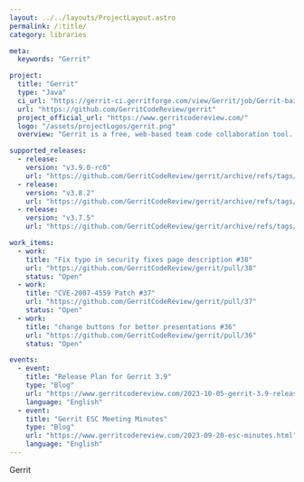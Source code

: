 ```yaml
---
layout: ../../layouts/ProjectLayout.astro
permalink: /:title/
category: libraries

meta:
  keywords: "Gerrit"

project:
  title: "Gerrit"
  type: "Java"
  ci_url: "https://gerrit-ci.gerritforge.com/view/Gerrit/job/Gerrit-bazel-master/"
  url: "https://github.com/GerritCodeReview/gerrit"
  project_official_url: "https://www.gerritcodereview.com/"
  logo: "/assets/projectLogos/gerrit.png"
  overview: "Gerrit is a free, web-based team code collaboration tool. Software developers in a team can review each other's modifications on their source code using a Web browser and approve or reject those changes. It integrates closely with Git, a distributed version control system."

supported_releases:
  - release:
    version: "v3.9.0-rc0"
    url: "https://github.com/GerritCodeReview/gerrit/archive/refs/tags/v3.9.0-rc0.tar.gz"
  - release:
    version: "v3.8.2"
    url: "https://github.com/GerritCodeReview/gerrit/archive/refs/tags/v3.8.2.tar.gz"
  - release:
    version: "v3.7.5"
    url: "https://github.com/GerritCodeReview/gerrit/archive/refs/tags/v3.7.5.tar.gz"

work_items:
  - work:
    title: "Fix typo in security fixes page description #38"
    url: "https://github.com/GerritCodeReview/gerrit/pull/38"
    status: "Open"
  - work:
    title: "CVE-2007-4559 Patch #37"
    url: "https://github.com/GerritCodeReview/gerrit/pull/37"
    status: "Open"
  - work:
    title: "change buttons for better presentations #36"
    url: "https://github.com/GerritCodeReview/gerrit/pull/36"
    status: "Open"

events:
  - event:
    title: "Release Plan for Gerrit 3.9"
    type: "Blog"
    url: "https://www.gerritcodereview.com/2023-10-05-gerrit-3.9-release-plan.html"
    language: "English"
  - event:
    title: "Gerrit ESC Meeting Minutes"
    type: "Blog"
    url: "https://www.gerritcodereview.com/2023-09-20-esc-minutes.html"
    language: "English"
---
```


<p>Gerrit</p>
